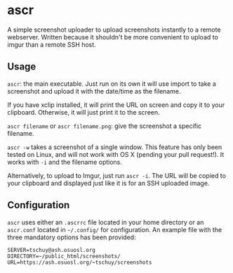 ascr
====

A simple screenshot uploader to upload screenshots instantly to a remote
webserver. Written because it shouldn't be more convenient to upload to imgur than
a remote SSH host.

Usage
-----

``ascr``: the main executable. Just run on its own it will use import to
take a screenshot and upload it with the date/time as the filename.

If you have xclip installed, it will print the URL on screen and copy it to
your clipboard. Otherwise, it will just print it to the screen.

``ascr filename`` or ``ascr filename.png``: give the screenshot a specific
filename.

``ascr -w`` takes a screenshot of a single window. This feature has only been
tested on Linux, and will not work with OS X (pending your pull request!). It
works with ``-i`` and the filename options.

Alternatively, to upload to Imgur, just run ``ascr -i``. The URL will be copied
to your clipboard and displayed just like it is for an SSH uploaded image.

Configuration
-------------

``ascr`` uses either an ``.ascrrc`` file located in your home directory or an
``ascr.conf`` located in ``~/.config/`` for configuration. An example file with
the three mandatory options has been provided:

    SERVER=tschuy@ash.osuosl.org
    DIRECTORY=~/public_html/screenshots/
    URL=https://ash.osuosl.org/~tschuy/screenshots
